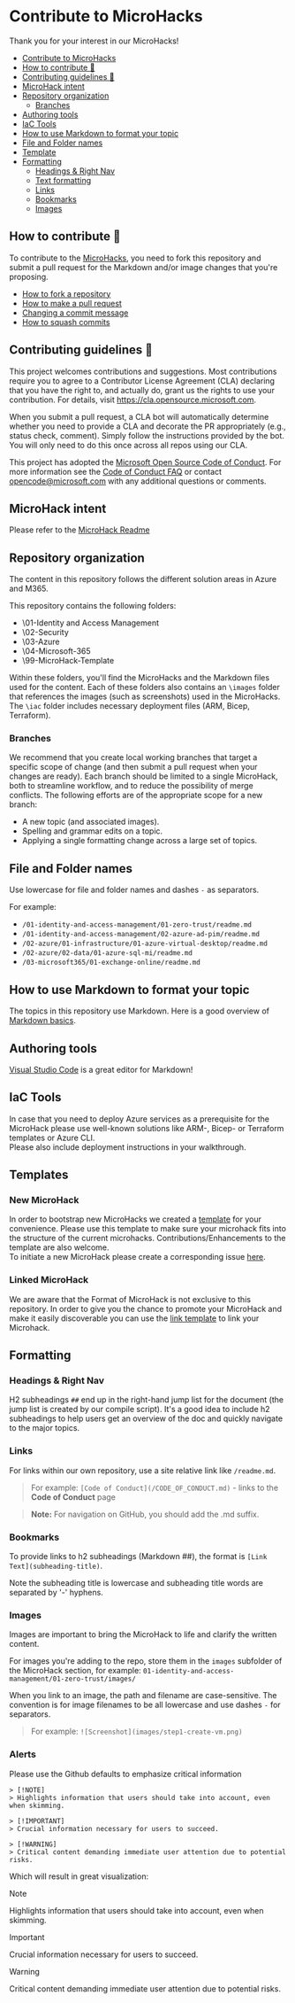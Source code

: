 # Contribute to MicroHacks

Thank you for your interest in our MicroHacks!

- [Contribute to MicroHacks](#contribute-to-microhacks)
- [How to contribute 🚀](#how-to-contribute-)
- [Contributing guidelines 🚩](#contributing-guidelines-)
- [MicroHack intent](#microhack-intent)
- [Repository organization](#repository-organization)
  - [Branches](#branches)
- [Authoring tools](#authoring-tools)
- [IaC Tools](#iac-tools)
- [How to use Markdown to format your topic](#how-to-use-markdown-to-format-your-topic)
- [File and Folder names](#file-and-folder-names)
- [Template](#template)
- [Formatting](#formatting)
  - [Headings & Right Nav](#headings--right-nav)
  - [Text formatting](#text-formatting)
  - [Links](#links)
  - [Bookmarks](#bookmarks)
  - [Images](#images)

## How to contribute 🚀

To contribute to the [MicroHacks](./README.md), you need to fork this repository and submit a pull request for the Markdown and/or image changes that you're proposing.

* [How to fork a repository](https://help.github.com/articles/fork-a-repo)
* [How to make a pull request](https://help.github.com/articles/creating-a-pull-request/)
* [Changing a commit message](https://help.github.com/articles/changing-a-commit-message/)
* [How to squash commits](https://help.github.com/articles/about-pull-request-merges/)

## Contributing guidelines 🚩

This project welcomes contributions and suggestions. Most contributions require you to agree to a
Contributor License Agreement (CLA) declaring that you have the right to, and actually do, grant us
the rights to use your contribution. For details, visit https://cla.opensource.microsoft.com.

When you submit a pull request, a CLA bot will automatically determine whether you need to provide
a CLA and decorate the PR appropriately (e.g., status check, comment). Simply follow the instructions
provided by the bot. You will only need to do this once across all repos using our CLA.

This project has adopted the [Microsoft Open Source Code of Conduct](https://opensource.microsoft.com/codeofconduct/).
For more information see the [Code of Conduct FAQ](https://opensource.microsoft.com/codeofconduct/faq/) or
contact [opencode@microsoft.com](mailto:opencode@microsoft.com) with any additional questions or comments.

## MicroHack intent

Please refer to the [MicroHack Readme](./README.md)

## Repository organization

The content in this repository follows the different solution areas in Azure and M365.

This repository contains the following folders:

* \01-Identity and Access Management
* \02-Security
* \03-Azure
* \04-Microsoft-365
* \99-MicroHack-Template

Within these folders, you'll find the MicroHacks and the Markdown files used for the content. Each of these folders also contains an `\images` folder that references the images (such as screenshots) used in the MicroHacks. The `\iac` folder includes necessary deployment files (ARM, Bicep, Terraform).

### Branches

We recommend that you create local working branches that target a specific scope of change (and then submit a pull request when your changes are ready). Each branch should be limited to a single MicroHack, both to streamline workflow, and to reduce the possibility of merge conflicts.  The following efforts are of the appropriate scope for a new branch:

* A new topic (and associated images).
* Spelling and grammar edits on a topic.
* Applying a single formatting change across a large set of topics.

## File and Folder names

Use lowercase for file and folder names and dashes `-` as separators.

For example:

* `/01-identity-and-access-management/01-zero-trust/readme.md`
* `/01-identity-and-access-management/02-azure-ad-pim/readme.md`
* `/02-azure/01-infrastructure/01-azure-virtual-desktop/readme.md`
* `/02-azure/02-data/01-azure-sql-mi/readme.md`
* `/03-microsoft365/01-exchange-online/readme.md`

## How to use Markdown to format your topic

The topics in this repository use Markdown.  Here is a good overview of [Markdown basics](https://help.github.com/articles/markdown-basics/).

## Authoring tools

[Visual Studio Code](https://code.visualstudio.com) is a great editor for Markdown!

## IaC Tools

In case that you need to deploy Azure services as a prerequisite for the MicroHack please use well-known solutions like ARM-, Bicep- or Terraform templates or Azure CLI.  
Please also include deployment instructions in your walkthrough.

## Templates
### New MicroHack

In order to bootstrap new MicroHacks we created a [template](99-MicroHack-Template/Readme.md) for your convenience. Please use this template to make sure your microhack fits into the structure of the current microhacks. Contributions/Enhancements to the template are also welcome.   
To initiate a new MicroHack please create a corresponding issue [here](https://github.com/microsoft/MicroHack/issues).

### Linked MicroHack

We are aware that the Format of MicroHack is not exclusive to this repository. In order to give you the chance to promote your MicroHack and make it easily discoverable you can use the [link template](99-MicroHack-TemplateLink/Readme.md) to link your Microhack.

## Formatting

### Headings & Right Nav

H2 subheadings `##` end up in the right-hand jump list for the document (the jump list is created by our compile script).  It's a good idea to include h2 subheadings to help users get an overview of the doc and quickly navigate to the major topics.


### Links

For links within our own repository, use a site relative link like `/readme.md`.

>For example: `[Code of Conduct](/CODE_OF_CONDUCT.md)` - links to the **Code of Conduct** page

>**Note:** For navigation on GitHub, you should add the .md suffix.

### Bookmarks

To provide links to h2 subheadings (Markdown ##), the format is `[Link Text](subheading-title)`.

Note the subheading title is lowercase and subheading title words are separated by '-' hyphens.

### Images

Images are important to bring the MicroHack to life and clarify the written content.

For images you're adding to the repo, store them in the `images` subfolder of the MicroHack section, for example:
`01-identity-and-access-management/01-zero-trust/images/`

When you link to an image, the path and filename are case-sensitive. The convention is for image filenames to be all lowercase and use dashes `-` for separators.

>For example: `![Screenshot](images/step1-create-vm.png)`

### Alerts

Please use the Github defaults to emphasize critical information

```
> [!NOTE]
> Highlights information that users should take into account, even when skimming.

> [!IMPORTANT]
> Crucial information necessary for users to succeed.

> [!WARNING]
> Critical content demanding immediate user attention due to potential risks.
```
Which will result in great visualization:
> [!NOTE]
> Highlights information that users should take into account, even when skimming.

> [!IMPORTANT]
> Crucial information necessary for users to succeed.

> [!WARNING]
> Critical content demanding immediate user attention due to potential risks.